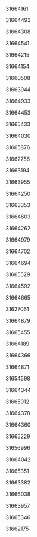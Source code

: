31664161

31664493

31664308

31664541

31664215

31664154

31660508

31663944

31664933

31664453

31665433

31664030

31665876

31662756

31663194

31663955

31664250

31663353

31664603

31664262

31664979

31664702

31664694

31665529

31664592

31664665

31627061

31664879

31665455

31664189

31664366

31664871

31654598

31664344

31665012

31664378

31664360

31665229

31656996

31664042

31665351

31663382

31666038

31663957

31665346

31662175

